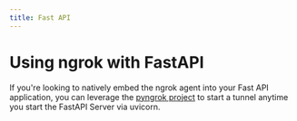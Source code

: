 ```yaml
---
title: Fast API
---
```


# Using ngrok with FastAPI

If you're looking to natively embed the ngrok agent into your Fast API application, you can leverage the [pyngrok project](https://pyngrok.readthedocs.io/en/latest/integrations.html#fastapi) to start a tunnel anytime you start the FastAPI Server via uvicorn.
